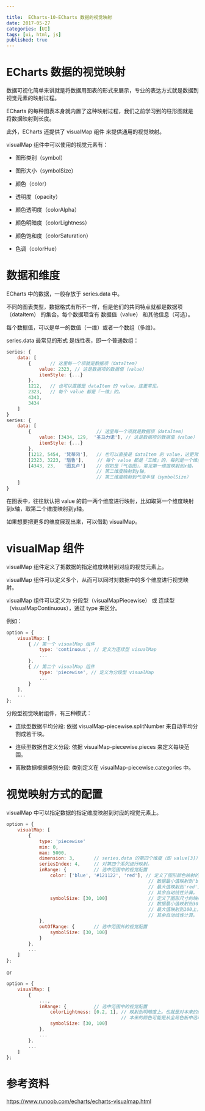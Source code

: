 ```yaml
---

title:  ECharts-10-ECharts 数据的视觉映射
date: 2017-05-27
categories: [UI]
tags: [ui, html, js]
published: true
---
```


# ECharts 数据的视觉映射

数据可视化简单来讲就是将数据用图表的形式来展示，专业的表达方式就是数据到视觉元素的映射过程。

ECharts 的每种图表本身就内置了这种映射过程，我们之前学习到的柱形图就是将数据映射到长度。

此外，ECharts 还提供了 visualMap 组件 来提供通用的视觉映射。

visualMap 组件中可以使用的视觉元素有：

- 图形类别（symbol）

- 图形大小（symbolSize）

- 颜色（color）

- 透明度（opacity）

- 颜色透明度（colorAlpha）

- 颜色明暗度（colorLightness）

- 颜色饱和度（colorSaturation）

- 色调（colorHue）

# 数据和维度

ECharts 中的数据，一般存放于 series.data 中。

不同的图表类型，数据格式有所不一样，但是他们的共同特点就都是数据项（dataItem） 的集合。每个数据项含有 数据值（value） 和其他信息（可选）。

每个数据值，可以是单一的数值（一维）或者一个数组（多维）。

series.data 最常见的形式 是线性表，即一个普通数组：

```js
series: {
    data: [
        {       // 这里每一个项就是数据项（dataItem）
            value: 2323, // 这是数据项的数据值（value）
            itemStyle: {...}
        },
        1212,   // 也可以直接是 dataItem 的 value，这更常见。
        2323,   // 每个 value 都是『一维』的。
        4343,
        3434
    ]
}
series: {
    data: [
        {                        // 这里每一个项就是数据项（dataItem）
            value: [3434, 129,  '圣马力诺'], // 这是数据项的数据值（value）
            itemStyle: {...}
        },
        [1212, 5454, '梵蒂冈'],   // 也可以直接是 dataItem 的 value，这更常见。
        [2323, 3223, '瑙鲁'],     // 每个 value 都是『三维』的，每列是一个维度。
        [4343, 23,   '图瓦卢']    // 假如是『气泡图』，常见第一维度映射到x轴，
                                 // 第二维度映射到y轴，
                                 // 第三维度映射到气泡半径（symbolSize）
    ]
}
```

在图表中，往往默认把 value 的前一两个维度进行映射，比如取第一个维度映射到x轴，取第二个维度映射到y轴。

如果想要把更多的维度展现出来，可以借助 visualMap。

# visualMap 组件

visualMap 组件定义了把数据的指定维度映射到对应的视觉元素上。

visualMap 组件可以定义多个，从而可以同时对数据中的多个维度进行视觉映射。

visualMap 组件可以定义为 分段型（visualMapPiecewise） 或 连续型（visualMapContinuous），通过 type 来区分。

例如：

```js
option = {
    visualMap: [
        { // 第一个 visualMap 组件
            type: 'continuous', // 定义为连续型 visualMap
            ...
        },
        { // 第二个 visualMap 组件
            type: 'piecewise', // 定义为分段型 visualMap
            ...
        }
    ],
    ...
};
```

分段型视觉映射组件，有三种模式：

- 连续型数据平均分段: 依据 visualMap-piecewise.splitNumber 来自动平均分割成若干块。

- 连续型数据自定义分段: 依据 visualMap-piecewise.pieces 来定义每块范围。

- 离散数据根据类别分段: 类别定义在 visualMap-piecewise.categories 中。

# 视觉映射方式的配置

visualMap 中可以指定数据的指定维度映射到对应的视觉元素上。

```js
option = {
    visualMap: [
        {
            type: 'piecewise'
            min: 0,
            max: 5000,
            dimension: 3,       // series.data 的第四个维度（即 value[3]）被映射
            seriesIndex: 4,     // 对第四个系列进行映射。
            inRange: {          // 选中范围中的视觉配置
                color: ['blue', '#121122', 'red'], // 定义了图形颜色映射的颜色列表，
                                                    // 数据最小值映射到'blue'上，
                                                    // 最大值映射到'red'上，
                                                    // 其余自动线性计算。
                symbolSize: [30, 100]               // 定义了图形尺寸的映射范围，
                                                    // 数据最小值映射到30上，
                                                    // 最大值映射到100上，
                                                    // 其余自动线性计算。
            },
            outOfRange: {       // 选中范围外的视觉配置
                symbolSize: [30, 100]
            }
        },
        ...
    ]
};
```

or

```js
option = {
    visualMap: [
        {
            ...,
            inRange: {          // 选中范围中的视觉配置
                colorLightness: [0.2, 1], // 映射到明暗度上。也就是对本来的颜色进行明暗度处理。
                                          // 本来的颜色可能是从全局色板中选取的颜色，visualMap组件并不关心。
                symbolSize: [30, 100]
            },
            ...
        },
        ...
    ]
};
```

# 参考资料

https://www.runoob.com/echarts/echarts-visualmap.html


